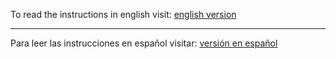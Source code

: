 To read the instructions in english visit: [english version](https://github.com/statsconchris/js.select-option/tree/english) 
<hr />

Para leer las instrucciones en español visitar: [versión en español](https://github.com/statsconchris/js.select-option/tree/espanol)
